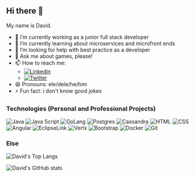## Hi there 👋

My name is David.

- 🔭 I’m currently working as a junior full stack developer
- 🌱 I’m currently learning about microservices and microfront ends
- 🤔 I’m looking for help with best practice as a developer
- 💬 Ask me about games, please!
- 📫 How to reach me:
  - [![Linkedin](https://img.shields.io/badge/-Linkedin-616161?style=flat-square)](linkedin.com/in/david-fornazier)
  - [![Twitter](https://img.shields.io/badge/-Twitter-616161?style=flat-square)](twitter.com/fornazierr)
- 😄 Pronouns: ele/dele/he/him
- ⚡ Fun fact: i don't know good jokes

### Technologies (Personal and Professional Projects)
![Java](https://img.shields.io/badge/-java-616161?style=flat-square&logo=java)
![Java Script](https://img.shields.io/badge/-javascript-616161?style=flat-square&logo=javascript) 
![GoLang](https://img.shields.io/badge/-golang-616161?style=flat-square&logo=go)
![Postgres](https://img.shields.io/badge/-postgres-616161?style=flat-square&logo=postgresql) 
![Cassandra](https://img.shields.io/badge/-cassandra-616161?style=flat-square&logo=apachecassandra)
![HTML](https://img.shields.io/badge/-HTML-616161?style=flat-square&logo=html5)
![CSS](https://img.shields.io/badge/-CSS-616161?style=flat-square&logo=css3)
![Angular](https://img.shields.io/badge/-angular-616161?style=flat-square&logo=angular)
![EclipseLink](https://img.shields.io/badge/-eclipselink-616161?style=flat-square&logo=eclipse)
![Vertx](https://img.shields.io/badge/-vertx-616161?style=flat-square&logo=eclipse)
![Bootstrap](https://img.shields.io/badge/-bootstrap-616161?style=flat-square&logo=bootstrap)
![Docker](https://img.shields.io/badge/-docker-616161?style=flat-square&logo=docker)
![Git](https://img.shields.io/badge/-git-616161?style=flat-square&logo=git)

### Else
![David's Top Langs](https://github-readme-stats.vercel.app/api/top-langs/?username=anuraghazra&layout=compact&title_color=d6d6d6&icon_color=79ff97&text_color=d6d6d6&bg_color=616161)

![David's GitHub stats](https://github-readme-stats.vercel.app/api/?username=fornazierr&show_icons=true&title_color=d6d6d6&icon_color=79ff97&text_color=d6d6d6&bg_color=616161)
